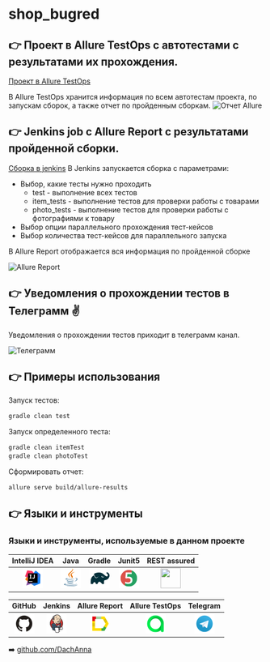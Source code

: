 # shop_bugred


## :point_right: Проект в Allure TestOps с автотестами с результатами их прохождения.
<a target="_blank" href="https://allure.autotests.cloud/project/3510/dashboards">Проект в Allure TestOps</a>

В Allure TestOps хранится информация по всем автотестам проекта, по запускам сборок, а также отчет по пройденным сборкам.
![Отчет Allure](<img src= "https://github.com/DachAnna/shop_bugred/assets/118796374/1ceb0070-3a75-4007-b150-6c9e708ef987">)


## :point_right:  Jenkins job c Allure Report с результатами пройденной сборки.
<a target="_blank" href="https://jenkins.autotests.cloud/job/08-sub_ekt-bugredAPI/">Сборка в jenkins</a>
В Jenkins запускается сборка с параметрами:
* Выбор, какие тесты нужно проходить
    * test - выполнение всех тестов
    * item_tests - выполнение тестов для проверки работы с товарами
    * photo_tests - выполнение тестов для проверки работы с фотографиями к товару
* Выбор опции параллельного прохождения тест-кейсов
* Выбор количества тест-кейсов для параллельного запуска

В Allure Report отображается вся информация по пройденной сборке

![Allure Report](![изображение](https://github.com/DachAnna/shop_bugred/assets/118796374/b336912f-66d0-4c7e-b19b-bd066c00e81e))


## :point_right: Уведомления о прохождении тестов в Телеграмм :v:
Уведомления о прохождении тестов приходит в телеграмм канал.

![Телеграмм](![изображение](https://github.com/DachAnna/shop_bugred/assets/118796374/01dab82b-5458-4050-9cab-e66ee6a45df5))


## :point_right: Примеры использования

Запуск тестов:
```bash
gradle clean test
```
Запуск определенного теста:
```bash
gradle clean itemTest
gradle clean photoTest
```
Сформировать отчет:
```bash
allure serve build/allure-results
```


## :point_right: Языки и инструменты
<h3 align="left">Языки и инструменты, используемые в данном проекте </h3>

| IntelliJ IDEA | Java | Gradle | Junit5 | REST assured |
|:------:|:----:|:----:|:------:|:------:|
| <img src="https://github.com/Roman-1990/bip-test/blob/master/img/logo/Intelij_IDEA.png" width="40" height="40"> | <img src="https://github.com/Roman-1990/bip-test/blob/master/img/logo/Java.png" width="40" height="40"> | <img src="https://github.com/Roman-1990/bip-test/blob/master/img/logo/Gradle.png" width="40" height="40"> | <img src="https://github.com/Roman-1990/bip-test/blob/master/img/logo/JUnit5.png" width="40" height="40"> | <img src="https://raw.githubusercontent.com/murugka31/WikipediaAppTests/main/img/appium-logo-png-transparent.png" width="40" height="40"> |

| GitHub | Jenkins | Allure Report | Allure TestOps | Telegram |
|:------:|:----:|:----:|:------:|:------:|
| <img src="https://github.com/Roman-1990/bip-test/blob/master/img/logo/Github.png" width="40" height="40"> | <img src="https://github.com/Roman-1990/bip-test/blob/master/img/logo/Jenkins.png" width="40" height="40"> | <img src="https://github.com/Roman-1990/bip-test/blob/master/img/logo/Allure_Report.png" width="40" height="40"> | <img src="https://github.com/Roman-1990/bip-test/blob/master/img/logo/AllureTestOps.png" width="40" height="40"> | <img src="https://github.com/Roman-1990/bip-test/blob/master/img/logo/Telegram.png" width="40" height="40"> |

:arrow_right: <a target="_blank" href="https://github.com/DachAnna">github.com/DachAnna</a><br/>

